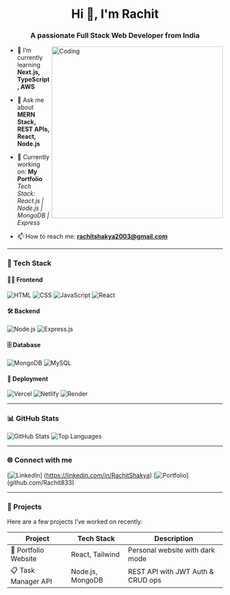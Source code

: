 <h1 align="center">Hi 👋, I'm Rachit</h1>
<h3 align="center">A passionate Full Stack Web Developer from India</h3>

<img align="right" alt="Coding" width="400" src="https://cdn.dribbble.com/users/1162077/screenshots/5403918/focus-animation.gif" />

- 🌱 I’m currently learning **Next.js, TypeScript, AWS**

- 💬 Ask me about **MERN Stack, REST APIs, React, Node.js**

- 💼 Currently working on: **My Portfolio**  
  _Tech Stack: React.js | Node.js | MongoDB | Express_

- 📫 How to reach me: **rachitshakya2003@gmail.com**



---

### 🧰 Tech Stack

#### 👨‍💻 Frontend
![HTML](https://img.shields.io/badge/-HTML5-E34F26?style=flat&logo=html5) 
![CSS](https://img.shields.io/badge/-CSS3-1572B6?style=flat&logo=css3) 
![JavaScript](https://img.shields.io/badge/-JavaScript-F7DF1E?style=flat&logo=javascript&logoColor=black)
![React](https://img.shields.io/badge/-React-20232A?style=flat&logo=react)

#### 🛠 Backend
![Node.js](https://img.shields.io/badge/-Node.js-339933?style=flat&logo=node.js) 
![Express.js](https://img.shields.io/badge/-Express-black?style=flat&logo=express)

#### 🗄️ Database
![MongoDB](https://img.shields.io/badge/-MongoDB-4DB33D?style=flat&logo=mongodb)
![MySQL](https://img.shields.io/badge/-MySQL-00758F?style=flat&logo=mysql)

#### 🚀 Deployment
![Vercel](https://img.shields.io/badge/-Vercel-black?style=flat&logo=vercel)
![Netlify](https://img.shields.io/badge/-Netlify-00C7B7?style=flat&logo=netlify)
![Render](https://img.shields.io/badge/-Render-46E3B7?style=flat&logo=render)

---

### 📊 GitHub Stats

![GitHub Stats](https://github-readme-stats.vercel.app/api?username=Rachit833&show_icons=true&theme=radical)
![Top Languages](https://github-readme-stats.vercel.app/api/top-langs/?username=Rachit33&layout=compact&theme=radical)

---

### 🌐 Connect with me

[![LinkedIn](https://img.shields.io/badge/-LinkedIn-blue?style=flat&logo=linkedin)] (https://linkedin.com/in/RachitShakya)
[![Portfolio](https://img.shields.io/badge/-Portfolio-black?style=flat&logo=github)] (github.com/Rachit833)

---

### 💼 Projects

Here are a few projects I’ve worked on recently:

| Project | Tech Stack | Description |
|--------|------------|-------------|
| 🚀 Portfolio Website | React, Tailwind | Personal website with dark mode |
| 📋 Task Manager API | Node.js, MongoDB | REST API with JWT Auth & CRUD ops |



